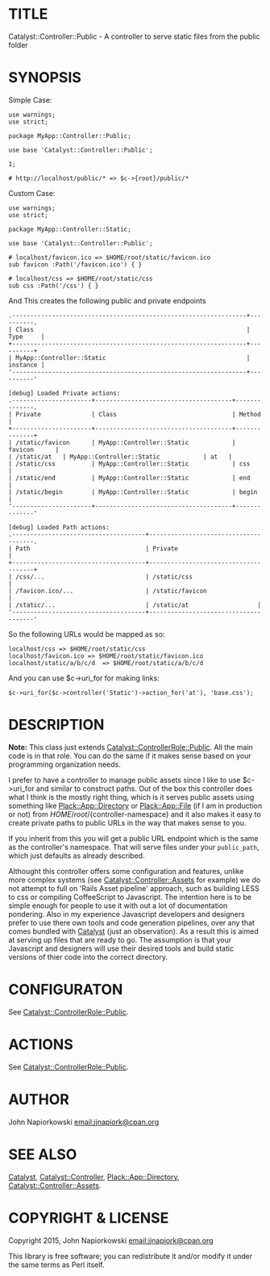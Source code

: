 # TITLE

Catalyst::Controller::Public - A controller to serve static files from the public folder

# SYNOPSIS

Simple Case:

    use warnings;
    use strict;

    package MyApp::Controller::Public;

    use base 'Catalyst::Controller::Public';

    1;

    # http://localhost/public/* => $c->{root}/public/*

Custom Case:

    use warnings;
    use strict;

    package MyApp::Controller::Static;

    use base 'Catalyst::Controller::Public';

    # localhost/favicon.ico => $HOME/root/static/favicon.ico
    sub favicon :Path('/favicon.ico') { }

    # localhost/css => $HOME/root/static/css
    sub css :Path('/css') { }

And This creates the following public and private endpoints

    .-----------------------------------------------------------------+----------.
    | Class                                                           | Type     |
    +-----------------------------------------------------------------+----------+
    | MyApp::Controller::Static                                       | instance |
    '-----------------------------------------------------------------+----------'

    [debug] Loaded Private actions:
    .----------------------+--------------------------------------+--------------.
    | Private              | Class                                | Method       |
    +----------------------+--------------------------------------+--------------+
    | /static/favicon      | MyApp::Controller::Static            | favicon      |
    | /static/at   | MyApp::Controller::Static            | at   |
    | /static/css          | MyApp::Controller::Static            | css          |
    | /static/end          | MyApp::Controller::Static            | end          |
    | /static/begin        | MyApp::Controller::Static            | begin        |
    '----------------------+--------------------------------------+--------------'

    [debug] Loaded Path actions:
    .-------------------------------------+--------------------------------------.
    | Path                                | Private                              |
    +-------------------------------------+--------------------------------------+
    | /css/...                            | /static/css                          |
    | /favicon.ico/...                    | /static/favicon                      |
    | /static/...                         | /static/at                   |
    '-------------------------------------+--------------------------------------'

So the following URLs would be mapped as so:

    localhost/css => $HOME/root/static/css
    localhost/favicon.ico => $HOME/root/static/favicon.ico
    localhost/static/a/b/c/d  => $HOME/root/static/a/b/c/d

And you can use $c->uri\_for for making links:

    $c->uri_for($c->controller('Static')->action_for('at'), 'base.css');

# DESCRIPTION

**Note:** This class just extends [Catalyst::ControllerRole::Public](https://metacpan.org/pod/Catalyst::ControllerRole::Public).  All the main
code is in that role.  You can do the same if it makes sense based on your programming
organization needs.

I prefer to have a controller to manage public assets since I like to use $c->uri\_for
and similar to construct paths.  Out of the box this controller does what I think is
the mostly right thing, which is it serves public assets using something like
[Plack::App::Directory](https://metacpan.org/pod/Plack::App::Directory) or [Plack::App::File](https://metacpan.org/pod/Plack::App::File) (if I am in production or not)
from $HOME/root/${controller-namespace} and it also makes it easy to create private
paths to public URLs in the way that makes sense to you.

If you inherit from this you will get a public URL endpoint which is the same as the
controller's namespace.  That will serve files under your `public_path`, which just
defaults as already described.

Althought this controller offers some configuration and features, unlike more complex
systems (see [Catalyst::Controller::Assets](https://metacpan.org/pod/Catalyst::Controller::Assets) for example) we do not attempt to full
on 'Rails Asset pipeline' approach, such as building LESS to css or compiling CoffeeScript
to Javascript.  The intention here is to be simple enough for people to use it with
out a lot of documentation pondering.  Also in my experience Javascript developers and
designers prefer to use there own tools and code generation pipelines, over any that
comes bundled with [Catalyst](https://metacpan.org/pod/Catalyst) (just an observation).  As a result this is aimed at
serving up files that are ready to go.  The assumption is that your Javascript and designers
will use their desired tools and build static versions of thier code into the correct
directory.

# CONFIGURATON

See [Catalyst::ControllerRole::Public](https://metacpan.org/pod/Catalyst::ControllerRole::Public).

# ACTIONS

See [Catalyst::ControllerRole::Public](https://metacpan.org/pod/Catalyst::ControllerRole::Public).

# AUTHOR

John Napiorkowski [email:jjnapiork@cpan.org](email:jjnapiork@cpan.org)

# SEE ALSO

[Catalyst](https://metacpan.org/pod/Catalyst), [Catalyst::Controller](https://metacpan.org/pod/Catalyst::Controller), [Plack::App::Directory](https://metacpan.org/pod/Plack::App::Directory),
[Catalyst::Controller::Assets](https://metacpan.org/pod/Catalyst::Controller::Assets).

# COPYRIGHT & LICENSE

Copyright 2015, John Napiorkowski [email:jjnapiork@cpan.org](email:jjnapiork@cpan.org)

This library is free software; you can redistribute it and/or modify it under
the same terms as Perl itself.
